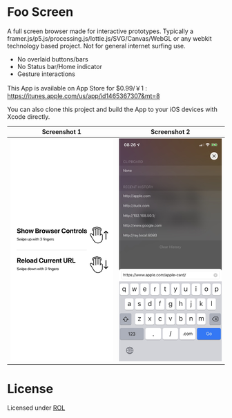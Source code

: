 # Foo Screen
A full screen browser made for interactive prototypes. Typically a framer.js/p5.js/processing.js/lottie.js/SVG/Canvas/WebGL or any webkit technology based project. Not for general internet surfing use.

- No overlaid buttons/bars
- No Status bar/Home indicator
- Gesture interactions

This App is available on App Store for $0.99/￥1 : https://itunes.apple.com/us/app/id1465367307&mt=8

You can also clone this project and build the App to your iOS devices with Xcode directly.


| Screenshot 1 | Screenshot 2 |
| --- | --- |
| ![](.readme/IMG_9163.jpg) | ![](.readme/IMG_9164.jpg) |

# License
Licensed under [ROL](http://git.io/read-only-license)
